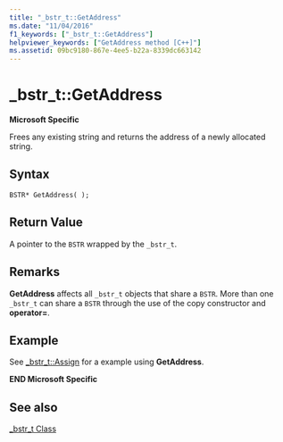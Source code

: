 ```yaml
---
title: "_bstr_t::GetAddress"
ms.date: "11/04/2016"
f1_keywords: ["_bstr_t::GetAddress"]
helpviewer_keywords: ["GetAddress method [C++]"]
ms.assetid: 09bc9180-867e-4ee5-b22a-8339dc663142
---
```

# _bstr_t::GetAddress

**Microsoft Specific**

Frees any existing string and returns the address of a newly allocated string.

## Syntax

```
BSTR* GetAddress( );
```

## Return Value

A pointer to the `BSTR` wrapped by the `_bstr_t`.

## Remarks

**GetAddress** affects all `_bstr_t` objects that share a `BSTR`. More than one `_bstr_t` can share a `BSTR` through the use of the copy constructor and **operator=**.

## Example

See [_bstr_t::Assign](../cpp/bstr-t-assign.md) for a example using **GetAddress**.

**END Microsoft Specific**

## See also

[_bstr_t Class](../cpp/bstr-t-class.md)